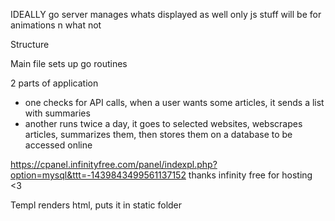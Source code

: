 

IDEALLY
go server manages whats displayed as well
only js stuff will be for animations n what not


Structure

Main file sets up go routines

2 parts of application
- one checks for API calls, when a user wants some articles, it sends a list with summaries
- another runs twice a day, it goes to selected websites, 
    webscrapes articles, summarizes them, then stores them on a database to be accessed online


https://cpanel.infinityfree.com/panel/indexpl.php?option=mysql&ttt=-1439843499561137152
thanks infinity free for hosting <3



Templ renders html, puts it in static folder
